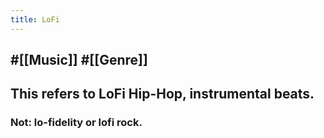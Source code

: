 ```yaml
---
title: LoFi
---
```


## #[[Music]] #[[Genre]]

## This refers to LoFi Hip-Hop, instrumental beats.
### Not: lo-fidelity or lofi rock.
